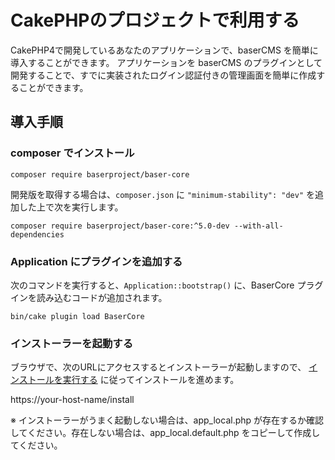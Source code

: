 # CakePHPのプロジェクトで利用する

CakePHP4で開発しているあなたのアプリケーションで、baserCMS を簡単に導入することができます。
アプリケーションを baserCMS のプラグインとして開発することで、すでに実装されたログイン認証付きの管理画面を簡単に作成することができます。

## 導入手順
### composer でインストール

```shell
composer require baserproject/baser-core
```
開発版を取得する場合は、`composer.json` に `"minimum-stability": "dev"` を追加した上で次を実行します。
```shell
composer require baserproject/baser-core:^5.0-dev --with-all-dependencies
```

### Application にプラグインを追加する

次のコマンドを実行すると、`Application::bootstrap()` に、BaserCore プラグインを読み込むコードが追加されます。

```shell
bin/cake plugin load BaserCore
```

### インストーラーを起動する

ブラウザで、次のURLにアクセスするとインストーラーが起動しますので、 [インストールを実行する](./index#インストールを実行する)  に従ってインストールを進めます。

https://your-host-name/install

※ インストーラーがうまく起動しない場合は、app_local.php が存在するか確認してください。存在しない場合は、app_local.default.php をコピーして作成してください。
　

